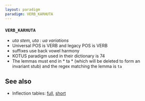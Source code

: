 ```yaml
---
layout: paradigm
paradigm: VERB_KARHUTA
---
```

### ` VERB_KARHUTA `

* _uta stem, uta : ua variations_
* Universal POS is VERB and legacy POS is VERB
* suffixes use back vowel harmony
* KOTUS paradigm used in their dictionary is 74
* The lemmas must end in * ta * (which will be deleted to form an invariant stub) and the regex matching the lemma is ` ta `

## See also

* Inflection tables: [full](gen/K/karhuta.html), [short](gen/K/karhuta_wikt.html)

